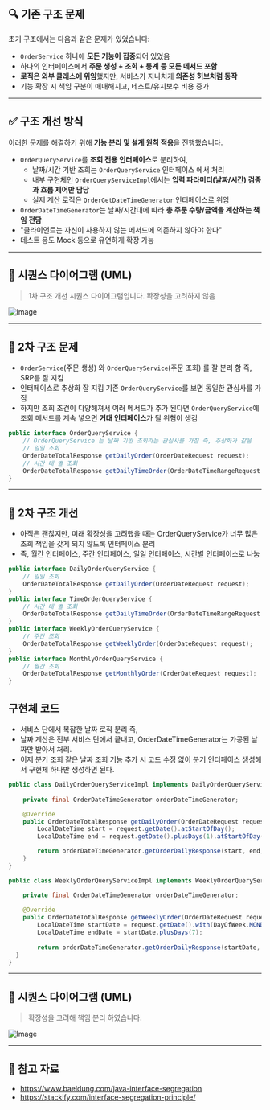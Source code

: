 ## 🔍 기존 구조 문제

초기 구조에서는 다음과 같은 문제가 있었습니다:

- `OrderService` 하나에 **모든 기능이 집중**되어 있었음
- 하나의 인터페이스에서 **주문 생성 + 조회 + 통계 등 모든 메서드 포함**
- **로직은 외부 클래스에 위임**했지만, 서비스가 지나치게 **의존성 허브처럼 동작**
- 기능 확장 시 책임 구분이 애매해지고, 테스트/유지보수 비용 증가

---
## ✅ 구조 개선 방식

이러한 문제를 해결하기 위해 **기능 분리 및 설계 원칙 적용**을 진행했습니다.

- `OrderQueryService`를 **조회 전용 인터페이스**로 분리하여,
    - 날짜/시간 기반 조회는 `OrderQueryService` 인터페이스 에서 처리
    - 내부 구현체인 `OrderQueryServiceImpl`에서는 **입력 파라미터(날짜/시간) 검증과 흐름 제어만 담당**
    - 실제 계산 로직은 `OrderGetDateTimeGenerator` 인터페이스로 위임
- `OrderDateTimeGenerator`는 날짜/시간대에 따라 **총 주문 수량/금액을 계산하는 책임 전담**
- "클라이언트는 자신이 사용하지 않는 메서드에 의존하지 않아야 한다"
- 테스트 용도 Mock 등으로 유연하게 확장 가능

---
## 📘 시퀀스 다이어그램 (UML)
> 1차 구조 개선 시퀀스 다이어그램입니다. 확장성을 고려하지 않음

![Image](https://github.com/user-attachments/assets/ff5c1f4a-58db-4644-b8b1-1622be5692f8)

---
## 💊 2차 구조 문제
- `OrderService`(주문 생성) 와 `OrderQueryService`(주문 조회) 를 잘 분리 함 즉, SRP를 잘 지킴
- 인터페이스로 추상화 잘 지킴 기존 `OrderQueryService`를 보면 동일한 관심사를 가짐
- 하지만 조회 조건이 다양해져서 여러 메서드가 추가 된다면 `OrderQueryService`에 조회 메서드를 계속 넣으면 **거대 인터페이스**가 될 위혐이 생김
```java
public interface OrderQueryService {
    // OrderQueryService 는 날짜 기반 조회라는 관심사를 가짐 즉, 추상화가 같음
    // 일일 조회
    OrderDateTotalResponse getDailyOrder(OrderDateRequest request);
    // 시간 대 별 조회
    OrderDateTotalResponse getDailyTimeOrder(OrderDateTimeRangeRequest request);
}
```

---
## 🍻 2차 구조 개선

- 아직은 괜찮지만, 미래 확장성을 고려했을 때는 OrderQueryService가 너무 많은 조회 책임을 갖게 되지 않도록 인터페이스 분리
- 즉, 월간 인터페이스, 주간 인터페이스, 일일 인터페이스, 시간별 인터페이스로 나눔
```java
public interface DailyOrderQueryService { 
    // 일일 조회
    OrderDateTotalResponse getDailyOrder(OrderDateRequest request);
}
public interface TimeOrderQueryService {
    // 시간 대 별 조회
    OrderDateTotalResponse getDailyTimeOrder(OrderDateTimeRangeRequest request);
}
public interface WeeklyOrderQueryService {
    // 주간 조회
    OrderDateTotalResponse getWeeklyOrder(OrderDateRequest request);
}
public interface MonthlyOrderQueryService {
    // 월간 조회
    OrderDateTotalResponse getMonthlyOrder(OrderDateRequest request);
}
```

## 구현체 코드

- 서비스 단에서 복잡한 날짜 로직 분리 즉,
- 날짜 계산은 전부 서비스 단에서 끝내고, OrderDateTimeGenerator는 가공된 날짜만 받아서 처리.
- 이제 분기 조회 같은 날짜 조회 기능 추가 시 코드 수정 없이 분기 인터페이스 생성해서 구현체 하나만 생성하면 된다.

```java
public class DailyOrderQueryServiceImpl implements DailyOrderQueryService{
    
    private final OrderDateTimeGenerator orderDateTimeGenerator;

    @Override
    public OrderDateTotalResponse getDailyOrder(OrderDateRequest request) {
        LocalDateTime start = request.getDate().atStartOfDay();
        LocalDateTime end = request.getDate().plusDays(1).atStartOfDay();

        return orderDateTimeGenerator.getOrderDailyResponse(start, end, request.getDate());
    }
}

public class WeeklyOrderQueryServiceImpl implements WeeklyOrderQueryService {

    private final OrderDateTimeGenerator orderDateTimeGenerator;
  
    @Override
    public OrderDateTotalResponse getWeeklyOrder(OrderDateRequest request) {
        LocalDateTime startDate = request.getDate().with(DayOfWeek.MONDAY).atStartOfDay();
        LocalDateTime endDate = startDate.plusDays(7);
    
        return orderDateTimeGenerator.getOrderDailyResponse(startDate, endDate, request.getDate());
  }
}
```

---

## 📘 시퀀스 다이어그램 (UML)
> 확장성을 고려해 책임 분리 하였습니다.

![Image](https://github.com/user-attachments/assets/2c6d388a-1e42-4a20-b5d1-eba17bed1e4d)

---
## 📒 참고 자료
- https://www.baeldung.com/java-interface-segregation
- https://stackify.com/interface-segregation-principle/
